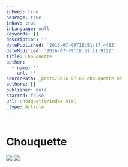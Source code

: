 ```yaml
---
inFeed: true
hasPage: true
inNav: true
inLanguage: null
keywords: []
description: ''
datePublished: '2016-07-09T18:51:17.448Z'
dateModified: '2016-07-09T18:51:11.912Z'
title: Chouquette
author:
  - name: ''
    url: ''
sourcePath: _posts/2016-07-09-chouquette.md
authors: []
publisher: null
starred: false
url: chouquette/index.html
_type: Article

---
```

# Chouquette
![](https://the-grid-user-content.s3-us-west-2.amazonaws.com/e93d4bc5-84bd-4a2e-8543-2eba08cbc093.jpg)
![](https://the-grid-user-content.s3-us-west-2.amazonaws.com/817a275b-237b-49ba-b1d9-8b55a304932d.jpg)